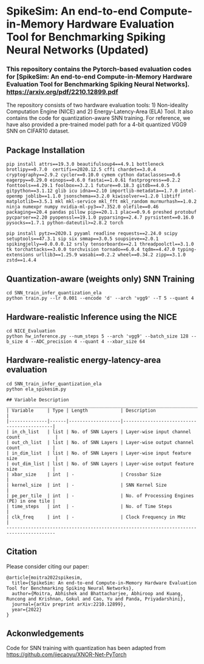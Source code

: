 # SpikeSim: An end-to-end Compute-in-Memory Hardware Evaluation Tool for Benchmarking Spiking Neural Networks (Updated)
### This repository contains the Pytorch-based evaluation codes for [SpikeSim: An end-to-end Compute-in-Memory Hardware Evaluation Tool for Benchmarking Spiking Neural Networks]. https://arxiv.org/pdf/2210.12899.pdf
 
The repository consists of two hardware evaluation tools: 1) Non-ideality Computation Engine (NICE) and 2) Energy-Latency-Area (ELA) Tool. It also contains the code for quantization-aware SNN training. For reference, we have also provided a pre-trained model path for a 4-bit quantized VGG9 SNN on CIFAR10 dataset. 

## Package Installation
```shell
pip install attrs==19.3.0 beautifulsoup4==4.9.1 bottleneck brotlipy==0.7.0  certifi==2020.12.5 cffi chardet==3.0.4 cryptography==2.9.2 cycler==0.10.0 cymem cython dataclasses==0.6 eagerpy==0.29.0 einops==0.6.0 fastai==1.0.61 fastprogress==0.2.2 fonttools==4.29.1 foolbox==3.2.1 future==0.18.3 gitdb==4.0.5 gitpython==3.1.12 glib icu idna==2.10 importlib-metadata==1.7.0 intel-openmp joblib==1.1.0 jsonschema==3.2.0 kiwisolver==1.2.0 libtiff matplotlib==3.5.1 mkl mkl-service mkl_fft mkl_random murmurhash==1.0.2 ninja numexpr numpy nvidia-ml-py3==7.352.0 olefile==0.46 packaging==20.4 pandas pillow pip==20.1.1 plac==0.9.6 preshed protobuf pycparser==2.20 pyopenssl==19.1.0 pyparsing==2.4.7 pyrsistent==0.16.0 pysocks==1.7.1 python-dateutil>=2.8.2 torch 
```
```shell
pip install pytz==2020.1 pyyaml readline requests==2.24.0 scipy setuptools==47.3.1 sip six smmap==3.0.5 soupsieve==2.0.1 spikingjelly==0.0.0.0.12 srsly tensorboardx==2.1 threadpoolctl==3.1.0 tk torchattacks==3.0.0 torchvision tornado==6.0.4 tqdm==4.47.0 typing-extensions urllib3==1.25.9 wasabi==0.2.2 wheel==0.34.2 zipp==3.1.0 zstd==1.4.4
```

## Quantization-aware (weights only) SNN Training
```shell
cd SNN_train_infer_quantization_ela
python train.py --lr 0.001 --encode 'd' --arch 'vgg9' --T 5 --quant 4
```
## Hardware-realistic Inference using the NICE
```shell
cd NICE_Evaluation
python hw_inference.py --num_steps 5 --arch 'vgg9' --batch_size 128 --b_size 4 --ADC_precision 4 --quant 4 --xbar_size 64
```
## Hardware-realistic energy-latency-area evaluation
```shell
cd SNN_train_infer_quantization_ela
python ela_spikesim.py 
```
```
## Variable Description 
________________________________________________________________________________________
| Variable     | Type | Length            | Description                                |
|--------------|------|-------------------|--------------------------------------------|
| in_ch_list   | list | No. of SNN Layers | Layer-wise input channel count             |
| out_ch_list  | list | No. of SNN Layers | Layer-wise output channel count            |
| in_dim_list  | list | No. of SNN Layers | Layer-wise input feature size              |
| out_dim_list | list | No. of SNN Layers | Layer-wise output feature size             |
| xbar_size    | int  | -                 | Crossbar Size                              |
| kernel_size  | int  | -                 | SNN Kernel Size                            | 
| pe_per_tile  | int  | -                 | No. of Processing Engines (PE) in one tile |
| time_steps   | int  | -                 | No. of Time Steps                          |
| clk_freq     | int  | -                 | Clock Frequency in MHz                     | 
----------------------------------------------------------------------------------------
```
## Citation
Please consider citing our paper:

```
@article{moitra2022spikesim,
  title={SpikeSim: An end-to-end Compute-in-Memory Hardware Evaluation Tool for Benchmarking Spiking Neural Networks},
  author={Moitra, Abhishek and Bhattacharjee, Abhiroop and Kuang, Runcong and Krishnan, Gokul and Cao, Yu and Panda, Priyadarshini},
  journal={arXiv preprint arXiv:2210.12899},
  year={2022}
}
```
## Ackonwledgements

Code for SNN training with quantization has been adapted from https://github.com/jiecaoyu/XNOR-Net-PyTorch 
